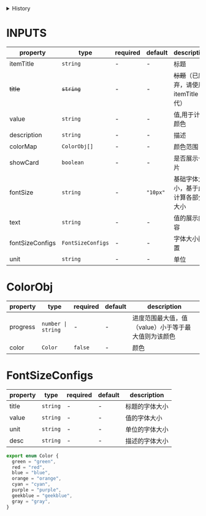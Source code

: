 [//]: # "atom-bricks/chart/statistic-item.ts"

<details>
<summary>History</summary>

| Version | Change                                       |
| ------- | -------------------------------------------- |
| 1.4.0   | 新增构件 `general-charts.statistic-item`     |
| 1.4.1   | 颜色选择标准化                               |
| 1.6.0   | 新增 fontSize 属性                           |
| 1.7.0   | 新增 text 属性                               |
| 1.11.0  | 新增 itemTitle, fontSizeConfigs 和 unit 属性 |

</details>

# INPUTS

| property        | type              | required | default  | description                               |
| --------------- | ----------------- | -------- | -------- | ----------------------------------------- |
| itemTitle       | `string`          | -        | -        | 标题                                      |
| ~~title~~       | ~~`string`~~      | -        | -        | ~~标题~~（已废弃，请使用 itemTitle 替代） |
| value           | `string`          | -        | -        | 值,用于计算颜色                           |
| description     | `string`          | -        | -        | 描述                                      |
| colorMap        | `ColorObj[]`      | -        | -        | 颜色范围                                  |
| showCard        | `boolean`         | -        | -        | 是否展示卡片                              |
| fontSize        | `string`          | -        | `"10px"` | 基础字体大小，基于此计算各部分大小        |
| text            | `string`          | -        | -        | 值的展示内容                              |
| fontSizeConfigs | `FontSizeConfigs` | -        | -        | 字体大小配置                              |
| unit            | `string`          | -        | -        | 单位                                      |

# ColorObj

| property | type               | required | default | description                                         |
| -------- | ------------------ | -------- | ------- | --------------------------------------------------- |
| progress | `number \| string` | -        | -       | 进度范围最大值，值（value）小于等于最大值则为该颜色 |
| color    | `Color`            | `false`  | -       | 颜色                                                |

# FontSizeConfigs

| property | type     | required | default | description    |
| -------- | -------- | -------- | ------- | -------------- |
| title    | `string` | -        | -       | 标题的字体大小 |
| value    | `string` | -        | -       | 值的字体大小   |
| unit     | `string` | -        | -       | 单位的字体大小 |
| desc     | `string` | -        | -       | 描述的字体大小 |

```typescript
export enum Color {
  green = "green",
  red = "red",
  blue = "blue",
  orange = "orange",
  cyan = "cyan",
  purple = "purple",
  geekblue = "geekblue",
  gray = "gray",
}
```

<!-- uncomment this block when applicable.
# EVENTS

| type | detail | description |
| ---- | ------ | ----------- |
| -    | -      | -           |
-->

<!-- uncomment this block when applicable.
# METHODS

| name | params | description |
| ---- | ------ | ----------- |
| -    | -      | -           |
-->
